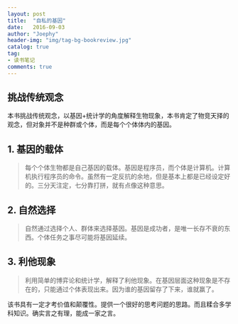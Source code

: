 ```yaml
---
layout: post
title:  "自私的基因"
date:   2016-09-03
author: "Joephy"
header-img: "img/tag-bg-bookreview.jpg"
catalog: true
tag:
- 读书笔记 
comments: true
---
```

挑战传统观念
-----------

本书挑战传统观念，以基因+统计学的角度解释生物现象，本书肯定了物竞天择的观念，但对象并不是种群或个体，而是每个个体体内的基因。

## 1. 基因的载体
>每个个体生物都是自己基因的载体。基因是程序员，而个体是计算机。计算机执行程序员的命令。虽然有一定反抗的余地，但是基本上都是已经设定好的。三分天注定，七分靠打拼，就有点像这种意思。

## 2. 自然选择
>自然通过选择个人、群体来选择基因。基因是成功者，是唯一长存不衰的东西。个体任务之事尽可能将基因延续。

## 3. 利他现象
>利用简单的博弈论和统计学，解释了利他现象。在基因层面这种现象是不存在的，只能通过个体表现出来。因为谁的基因留存了下来，谁就赢了。

该书具有一定才考价值和颠覆性。提供一个很好的思考问题的思路。而且糅合多学科知识。确实言之有理，能成一家之言。

